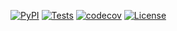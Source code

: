 [![PyPI](https://img.shields.io/pypi/v/fcbyk-cli.svg)](https://pypi.org/project/fcbyk-cli/)
[![Tests](https://github.com/fcbyk/fcbyk-cli/actions/workflows/test.yml/badge.svg)](https://github.com/fcbyk/fcbyk-cli/actions/workflows/test.yml)
[![codecov](https://codecov.io/gh/fcbyk/fcbyk-cli/branch/main/graph/badge.svg)](https://codecov.io/gh/fcbyk/fcbyk-cli)
[![License](https://img.shields.io/github/license/fcbyk/fcbyk-cli.svg)](https://github.com/fcbyk/fcbyk-cli/blob/main/LICENSE)
